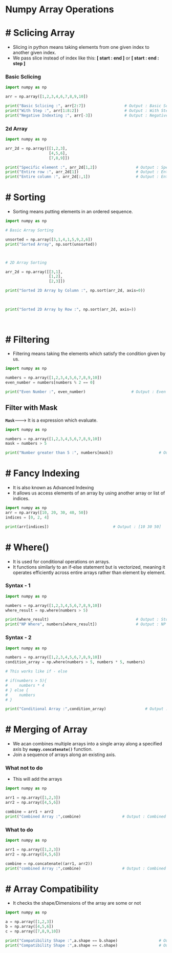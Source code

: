 # Numpy Array Operations

# # Sclicing Array

- Slicing in python means taking elements from one given index to another given index.
- We pass slice instead of index like this: **[ start : end ]** or **[ start : end : step ]**

### Basic Sclicing

``` py
import numpy as np

arr = np.array([1,2,3,4,6,7,8,9,10])

print("Basic Sclicing :", arr[2:7])                 # Output : Basic Sclicing : [3 4 6 7 8]
print("With Step :", arr[1:8:2])                    # Output : With Step : [2 4 7 9]
print("Negative Indexting :", arr[-3])              # Output : Negative Indexting : 8
```

### 2d Array

``` py
import numpy as np

arr_2d = np.array([[1,2,3],
                   [4,5,6],
                   [7,8,9]])

print("Specific element :", arr_2d[1,2])                 # Output : Specific element : 6
print("Entire row :", arr_2d[1])                         # Output : Entire row : [4 5 6]
print("Entire column :", arr_2d[:,1])                    # Output : Entire row : [2 5 8]
```


# # Sorting 

- Sorting means putting elements in an ordered sequence.

``` py
import numpy as np

# Basic Array Sorting

unsorted = np.array([3,1,4,1,5,9,2,6])
print("Sorted Array", np.sort(unsorted))                                               # Output : Sorted Array : [1 1 2 3 4 5 6 9]



# 2D Array Sorting

arr_2d = np.array([[3,1],
                   [1,2],
                   [2,3]])

print("Sorted 2D Array by Column :", np.sort(arr_2d, axis=0))                          # Output : Sorted 2D Array by Column : [[1 1]
                                                                                       #                                       [2 2]
                                                                                       #                                       [3 3]]

print("Sorted 2D Array by Row :", np.sort(arr_2d, axis=))                              # Output : Sorted 2D Array by Column : [[1 3]
                                                                                       #                                       [1 2]
                                                                                       #                                       [2 3]] 
``` 

# # Filtering

- Filtering means taking the elements which satisfy the condition given by us.

``` py
import numpy as np

numbers = np.array([1,2,3,4,5,6,7,8,9,10])
even_number = numbers[numbers % 2 == 0]

print("Even Number :", even_number)                    # Output : Even Number : [ 2  4  6  8 10]
```
## Filter with Mask

**`Mask`**---> It is a expression which evaluate.

``` py
import numpy as np

numbers = np.array([1,2,3,4,5,6,7,8,9,10])
mask = numbers > 5

print("Number greater than 5 :", numbers[mask])                    # Output : Number greater than 5 : [ 6  7  8  9 10]
```

# # Fancy Indexing

- It is also known as Advanced Indexing
- It allows us access elements of an array by using another array or list of indices.


``` py
import numpy as np
arr = np.array([10, 20, 30, 40, 50])
indices = [0, 2, 4]

print(arr[indices])                            # Output : [10 30 50]
```


# # Where()

- It is used for conditional operations on arrays.
- It functions similarly to an if-else statement but is vectorized, meaning it operates efficiently across entire arrays rather than element by element.

### Syntax - 1

``` py
import numpy as np

numbers = np.array([1,2,3,4,5,6,7,8,9,10])
where_result = np.where(numbers > 5)

print(where_result)                                      # Output : Stores the indexing of array --> (array([5, 6, 7, 8, 9]),)
print("NP Where", numbers[where_result])                 # Output : NP Where : [ 6  7  8  9 10]
```

### Syntax - 2 

``` py
import numpy as np

numbers = np.array([1,2,3,4,5,6,7,8,9,10])
condition_array = np.where(numbers > 5, numbers * 5, numbers)

# This works like if - else

# if(numbers > 5){  
#     numbers * 4  
# } else {  
#     numbers  
# }

print("Conditional Array :",condition_array)                 # Output : Conditional Array : [ 1  2  3  4  5 30 35 40 45 50]
```

# # Merging of Array

- We acan combines multiple arrays into a single array along a specified axis by **`numpy.concatenate()`** function.
- Join a sequence of arrays along an existing axis.


### What not to do 

- This will add the arrays 

``` py
import numpy as np

arr1 = np.array([1,2,3])
arr2 = np.array([4,5,6])

combine = arr1 + arr2  
print("Combined Array :",combine)                  # Output : Combined Array : [5 7 9]
```


### What to do

``` py
import numpy as np

arr1 = np.array([1,2,3])
arr2 = np.array([4,5,6])

combine = np.concatenate((arr1, arr2))
print("combined Array :",combine)                  # Output : Combined Array : [1 2 3 4 5 6]
```


# # Array Compatibility

- It checks the shape/Dimensions of the array are some or not

``` py
import numpy as np

a = np.array([1,2,3])
b = np.array([4,5,6])
c = np.array([7,8,9,10])

print("Compatibility Shape :",a.shape == b.shape)                  # Output : Compatibility Shape : True
print("Compatibility Shape :",a.shape == c.shape)                  # Output : Compatibility Shape : False
```











































































